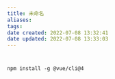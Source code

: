 ```yaml
---
title: 未命名
aliases: 
tags: 
date created: 2022-07-08 13:32:41
date updated: 2022-07-08 13:33:03
---
```


# 

```` shell
npm install -g @vue/cli@4
````
